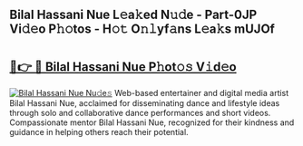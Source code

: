 ## Bilal Hassani Nue L𝚎a𝚔ed N𝚞𝚍e - Part-0JP Vi𝚍𝚎o P𝚑𝚘tos - H𝚘𝚝 O𝚗𝚕yf𝚊ns L𝚎a𝚔s mUJOf

# <h2><a href="http://kfadrc.oniu.top/?m=Bilal+Hassani+Nue">🔗👉 🔴 Bilal Hassani Nue P𝚑ot𝚘𝚜 V𝚒d𝚎o</a></h2>

[![Bilal Hassani Nue Nu𝚍e𝚜](https://i.imgur.com/0qMVB7G.gif)](http://kfadrc.oniu.top/?m=Bilal+Hassani+Nue)
Web-based entertainer and digital media artist Bilal Hassani Nue, acclaimed for disseminating dance and lifestyle ideas through solo and collaborative dance performances and short videos. Compassionate mentor Bilal Hassani Nue, recognized for their kindness and guidance in helping others reach their potential.  
